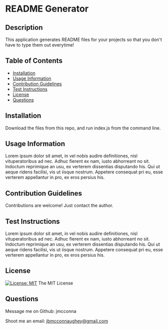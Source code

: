 # README Generator

## Description
This application generates README files for your projects so that you don't have to type them out everytime!

## Table of Contents

- [Installation](#installation)
- [Usage Information](#usage)
- [Contribution Guidelines](#contribution)
- [Test Instructions](#test)
- [License](#license)
- [Questions](#questions)

## Installation
Download the files from this repo, and run index.js from the command line.

## Usage Information
Lorem ipsum dolor sit amet, in vel nobis audire definitiones, nisl vituperatoribus ad nec. Adhuc fierent ex nam, iusto abhorreant no sit. Indoctum reprimique an usu, ex verterem dissentias disputando his. Qui ut aeque ridens facilisi, vis ut iisque nostrum. Appetere consequat pri eu, esse verterem appellantur in pro, ex eros persius his.

## Contribution Guidelines
Contributions are welcome! Just contact the author.

## Test Instructions
Lorem ipsum dolor sit amet, in vel nobis audire definitiones, nisl vituperatoribus ad nec. Adhuc fierent ex nam, iusto abhorreant no sit. Indoctum reprimique an usu, ex verterem dissentias disputando his. Qui ut aeque ridens facilisi, vis ut iisque nostrum. Appetere consequat pri eu, esse verterem appellantur in pro, ex eros persius his.

## License
[![License: MIT](https://img.shields.io/badge/License-MIT-yellow.svg)](https://opensource.org/licenses/MIT)
The MIT License


## Questions
Message me on Github: jmcconna


Shoot me an email: jbmcconnaughey@gmail.com

